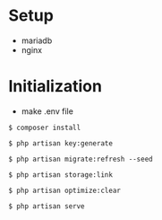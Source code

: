 # Setup 
- mariadb
- nginx
# Initialization
- make .env file

```
$ composer install

$ php artisan key:generate

$ php artisan migrate:refresh --seed

$ php artisan storage:link

$ php artisan optimize:clear

$ php artisan serve

```
